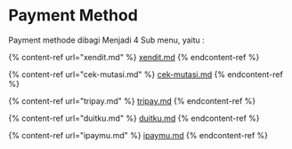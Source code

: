 # Payment Method

Payment methode dibagi Menjadi 4 Sub menu, yaitu :&#x20;

{% content-ref url="xendit.md" %}
[xendit.md](xendit.md)
{% endcontent-ref %}

{% content-ref url="cek-mutasi.md" %}
[cek-mutasi.md](cek-mutasi.md)
{% endcontent-ref %}

{% content-ref url="tripay.md" %}
[tripay.md](tripay.md)
{% endcontent-ref %}

{% content-ref url="duitku.md" %}
[duitku.md](duitku.md)
{% endcontent-ref %}

{% content-ref url="ipaymu.md" %}
[ipaymu.md](ipaymu.md)
{% endcontent-ref %}
